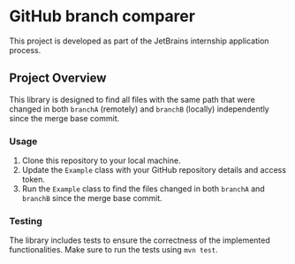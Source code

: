 # GitHub branch comparer

This project is developed as part of the JetBrains internship application process.
## Project Overview

This library is designed to find all files with the same path that were changed in both `branchA` (remotely) and `branchB` (locally) independently since the merge base commit.

### Usage

1. Clone this repository to your local machine.
2. Update the `Example` class with your GitHub repository details and access token.
3. Run the `Example` class to find the files changed in both `branchA` and `branchB` since the merge base commit.


### Testing

The library includes tests to ensure the correctness of the implemented functionalities. Make sure to run the tests using `mvn test`.
